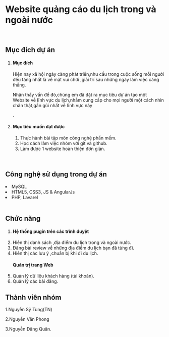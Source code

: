 <h1> Website quảng cáo du lịch trong và ngoài nước </h1>
<br>
<h2> Mục đích dự án </h2>
<ol>
    <li><h4> Mục đích </h4>
    <p> Hiện nay xã hội ngày càng phát triển,nhu cầu trong cuộc sống mỗi người đều tăng nhất là về mặt vui chơi ,giải trí sau những ngày làm việc căng thẳng.</p>
    <p>Nhận thấy vấn đề đó,chúng em đã đặt ra mục tiêu dự án tạo một Website về lĩnh vực du lịch,nhằm cung cấp cho mọi người một cách nhìn chân thật,gần gũi nhất về lĩnh vực này</p>.
    </li>
    <li>
        <h4> Mục tiêu muốn đạt được </h4>
        <ol>
            <li>Thực hành bài tập môn công nghệ phần mềm.</li>
            <li>Học cách làm việc nhóm với git và github.</li>
            <li>Làm được 1 website hoàn thiện đơn giản.</li>
        </ol>
    </li>
</ol>
<br>
<h2> Công nghệ sử dụng trong dự án </h2>
    <li>MySQL</li>
    <li>HTML5, CSS3, JS & AngularJs</li>   
    <li>PHP, Lavarel</li>
    </br>
<h2> Chức năng </h2>
<ol>
    <li>
    <h4> Hệ thống pugin trên các trình duyệt</h4></li>
        <li> Hiển thị danh sách ,địa điểm du lịch trong và ngoài nước.</li>
        <li> Đăng bài review về những địa điểm du lịch bạn đã từng đi.</li>
        <li> Hiển thị các lưu ý ,chuẩn bị khi đi du lịch.</li>
    <h4>Quản trị trang Web</h4>
    <p>
        <li>Quản lý dữ liệu khách hàng (tài khoản).</li>
        <li>Quản lý các bài đăng.</li>
    </p>
</ol>
    
<h2> Thành viên nhóm </h2>
    <p>1.Nguyễn Sỹ Tùng(TN)</p>
    <p>2.Nguyễn Văn Phong</p>
    <p>3.Nguyễn Đăng Quân.</p>
    
